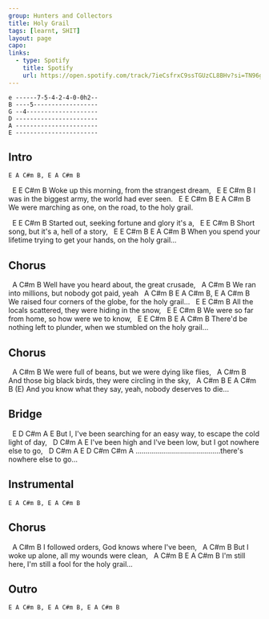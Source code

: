```yaml
---
group: Hunters and Collectors
title: Holy Grail
tags: [learnt, SHIT]
layout: page
capo: 
links: 
  - type: Spotify
    title: Spotify
    url: https://open.spotify.com/track/7ieCsfrxC9ssTGUzCL8BHv?si=TN96gr20RNm2uMdj_CZTSA
---
```


```chordpro
e ------7-5-4-2-4-0-0h2--
B ----5------------------
G --4--------------------
D -----------------------
A -----------------------
E -----------------------
```

## Intro

```chordpro
E A C#m B, E A C#m B
```

&nbsp;    E             E                 C#m       B
Woke up this morning, from the strangest dream,
&nbsp;    E                     E         C#m            B
I was in the biggest army, the world had ever seen.
&nbsp;             E           E           C#m          B    E    A C#m B
We were marching as one, on the road, to the holy grail.

&nbsp;    E        E            C#m         B
Started out, seeking fortune and glory it's a,
&nbsp;    E      E                 C#m       B
Short song, but it's a, hell of a story,
&nbsp;              E                    E                 C#m           B    E    A C#m B
When you spend your lifetime trying to get your hands, on the holy grail...

## Chorus

&nbsp;    A                               C#m       B
Well have you heard about, the great crusade,
&nbsp;    A                          C#m        B
We ran into millions, but nobody got paid, yeah
&nbsp;    A                              C#m            B    E      A C#m B, E A C#m B
We raised four corners of the globe, for the holy grail...
&nbsp;    E                E                   C#m           B
All the locals scattered, they were hiding in the snow,
&nbsp;    E                    E        C#m            B
We were so far from home, so how were we to know,
&nbsp;                E               E                 C#m            B    E      A C#m B
There'd be nothing left to plunder, when we stumbled on the holy grail...

## Chorus

&nbsp;    A                                   C#m        B
We were full of beans, but we were dying like flies,
&nbsp;    A                                     C#m             B
And those big black birds, they were circling in the sky,
&nbsp;    A                              C#m    B            E       A C#m B  (E)
And you know what they say, yeah, nobody deserves to die...

## Bridge

&nbsp;    E            D                     C#m                     A        E
But I, I've been searching for an easy way, to escape the cold light of day,
&nbsp;               D                  C#m                    A       E
I've been high and I've been low, but I got nowhere else to go,
&nbsp;               D                  C#m                          A       E   D C#m C#m A
..........................................there's nowhere else to go...

## Instrumental

```chordpro
E A C#m B, E A C#m B
```

## Chorus

&nbsp;    A                   C#m                  B
I followed orders, God knows where I've been,
&nbsp;    A                     C#m                B
But I woke up alone, all my wounds were clean,
&nbsp;    A               C#m            B            E       A   C#m B
I'm still here,   I'm still a fool for the holy grail...

## Outro

```chordpro
E A C#m B, E A C#m B, E A C#m B
```
